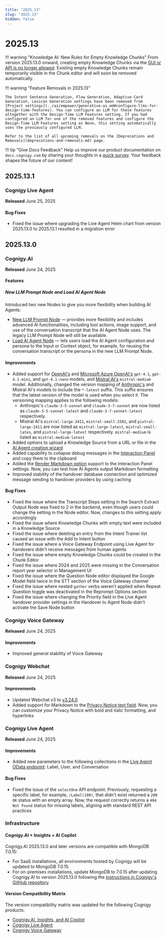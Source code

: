 ```yaml
---
title: "2025.13"
slug: "2025.13"
hidden: false
---
```


# 2025.13

!!! warning "Knowledge AI: New Rules for Empty Knowledge Chunks"
    From version 2025.13.0 onward, creating empty Knowledge Chunks via the [GUI or API is no longer allowed](../ai/empower/knowledge-ai/knowledge-chunk/knowledge-chunk.md). Existing empty Knowledge Chunks remain temporarily visible in the Chunk editor and will soon be removed automatically.

!!! warning "Feature Removals in 2025.13"

    The Intent Sentence Generation, Flow Generation, Adaptive Card Generation, Lexicon Generation settings have been removed from [Project settings](../ai/empower/generative-ai.md#configure-llms-for-design-time-features). You can configure an LLM for these features altogether with the Design-Time LLM Features setting. If you had configured an LLM for one of the removed features and configure the Design-Time LLM Features setting as None, this setting automatically uses the previously configured LLM.

    Refer to the list of all upcoming removals on the [Deprecations and Removals](deprecations-and-removals.md) page.

!!! tip "Give Docs Feedback"
    Help us improve our product documentation on `docs.cognigy.com` by sharing your thoughts in a [quick survey](https://forms.office.com/e/xnqneVasp2). Your feedback shapes the future of our content!

## 2025.13.1

### Cognigy Live Agent

**Released** June 25, 2025

#### Bug Fixes

- Fixed the issue where upgrading the Live Agent Helm chart from version 2025.13.0 to 2025.13.1 resulted in a migration error

## 2025.13.0

### Cognigy.AI

**Released** June 24, 2025

#### Features

##### New LLM Prompt Node and Load AI Agent Node

Introduced two new Nodes to give you more flexibility when building AI Agents:

- [New LLM Prompt Node](../ai/build/node-reference/service/llm-prompt.md) — provides more flexibility and includes advanced AI functionalities, including tool actions, image support, and use of the conversation transcript that the AI Agent Node uses. The legacy LLM Prompt Node will still be available.
- [Load AI Agent Node](../ai/build/node-reference/ai/load-ai-agent.md) — lets users load the AI Agent configuration and persona to the Input or Context object, for example, for reusing the conversation transcript or the persona in the new LLM Prompt Node.

#### Improvements

- Added support for [OpenAI's](../ai/empower/llms/providers/openai.md) and [Microsoft Azure OpenAI's](../ai/empower/llms/providers/microsoft-azure-openai.md) `gpt-4.1`, `gpt-4.1-mini`, and `gpt-4.1-nano` models, and [Mistral AI's](../ai/empower/llms/providers/mistral.md) `mistral-medium` model. Additionally, changed the version mapping of [Anthropic's](../ai/empower/llms/providers/anthropic.md) and Mistral AI's models to include the `*-latest` suffix. This suffix ensures that the latest version of the model is used when you select it. The versioning mapping applies to the following models:
    - Anthropic's `claude-3-5-sonnet` and `claude-3-7-sonnet` are now listed as `claude-3-5-sonnet-latest` and `claude-3-7-sonnet-latest` respectively.
    - Mistral AI's `mistral-large-2411`, `mistral-small-2501`, and `pixtral-large-2411` are now listed as `mistral-large-latest`, `mistral-small-lates`, and `pixtral-large-latest` respectively. `mistral-medium` is listed as `mistral-medium-latest`
- Added options to upload a Knowledge Source from a URL or file in the [AI Agent creation wizard](../ai/empower/agentic-ai/manage-ai-agents.md)
- Added capability to collapse debug messages in the [Interaction Panel](../ai/test/interaction-panel/overview.md) and copy them to the clipboard
- Added the [Render Markdown option](../ai/test/interaction-panel/overview.md#configure-the-interaction-panel) support to the Interaction Panel settings. Now, you can test how AI Agents output Markdown formatting
- Improved stability of the handover database connection and optimized message sending to handover providers by using caching

#### Bug Fixes

- Fixed the issue where the Transcript Steps setting in the Search Extract Output Node was fixed to 2 in the backend, even though users could change the setting in the Node editor. Now, changes to this setting apply accordingly
- Fixed the issue where Knowledge Chunks with empty text were included in a Knowledge Source
- Fixed the issue where deleting an entry from the Intent Trainer list caused an issue with the Add to Intent button
- Fixed the issue where a Voice Gateway Endpoint using Live Agent for handovers didn't receive messages from human agents
- Fixed the issue where empty Knowledge Chunks could be created in the Chunk Editor
- Fixed the issue where 2024 and 2025 were missing in the Conversation report year selector in Management UI
- Fixed the issue where the Question Node editor displayed the Google Model field twice in the STT section of the Voice Gateway channel
- Fixed the issue where nested `gather` verbs weren't applied when Repeat Question toggle was deactivated in the Reprompt Options section 
- Fixed the issue where changing the Priority field in the Live Agent handover provider settings in the Handover to Agent Node didn't activate the Save Node button

### Cognigy Voice Gateway

**Released** June 24, 2025

#### Improvements

- Improved general stability of Voice Gateway

### Cognigy Webchat

**Released** June 24, 2025

#### Improvements

- Updated Webchat v3 to [v3.24.0](https://github.com/Cognigy/Webchat/releases/tag/v3.24.0)
- Added support for Markdown to the [Privacy Notice text field](../webchat/v3/configuration.md#privacy-notice). Now, you can customize your Privacy Notice with bold and italic formatting, and hyperlinks

### Cognigy Live Agent

**Released** June 24, 2025

#### Improvements

- Added new parameters to the following collections in the [Live Agent OData endpoint](../live-agent/tools/odata-endpoint.md): Label, User, and Conversation

#### Bug Fixes

- Fixed the issue of the `selectOne` API endpoint. Previously, requesting a specific label, for example, `/Label(100)`, that didn't exist returned a `200 OK` status with an empty array. Now, the request correctly returns a `404 Not Found` status for missing labels, aligning with standard REST API practices

### Infrastructure

#### Cognigy.AI + Insights + AI Copilot

Cognigy.AI 2025.13.0 and later versions are compatible with MongoDB 7.0.15:

- For SaaS installations, all environments hosted by Cognigy will be updated to MongoDB 7.0.15.
- For on-premises installations, update MongoDB to 7.0.15 after updating Cognigy.AI to version 2025.13.0 following the [instructions in Cognigy's GitHub repository](https://github.com/Cognigy/cognigy-mongodb-helm-chart?tab=readme-ov-file#upgrading-helm-release)

#### Version Compatibility Matrix

The version compatibility matrix was updated for the following Cognigy products:

- [Cognigy.AI, Insights, and AI Copilot](../ai/installation/version-compatibility-matrix.md)
- [Cognigy Live Agent](../live-agent/installation/deployment/version-compatibility-matrix.md)
- [Cognigy Voice Gateway](../voice-gateway/installation/version-compatibility-matrix.md)